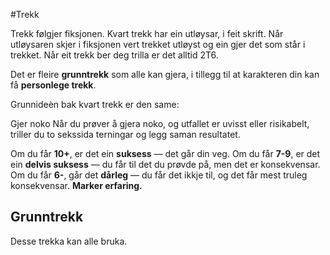#Trekk

Trekk følgjer fiksjonen. Kvart trekk har ein utløysar, i feit skrift. Når utløysaren skjer i fiksjonen vert trekket utløyst og ein gjer det som står i trekket. Når eit trekk ber deg trilla er det alltid 2T6.

Det er fleire __grunntrekk__ som alle kan gjera, i tillegg til at karakteren din kan få __personlege trekk__.  

Grunnideèn bak kvart trekk er den same:

Gjer noko
Når du prøver å gjera noko, og utfallet er uvisst eller risikabelt, triller du to sekssida terningar og legg saman resultatet.


Om du får __10+__, er det ein __suksess__ — det går din veg.
Om du får __7-9__, er det ein __delvis suksess__ — du får til det du prøvde på, men det er konsekvensar.
Om du får __6-__, går det __dårleg__ — du får det ikkje til, og det får mest truleg konsekvensar. __Marker erfaring.__


## Grunntrekk

Desse trekka kan alle bruka.


##
